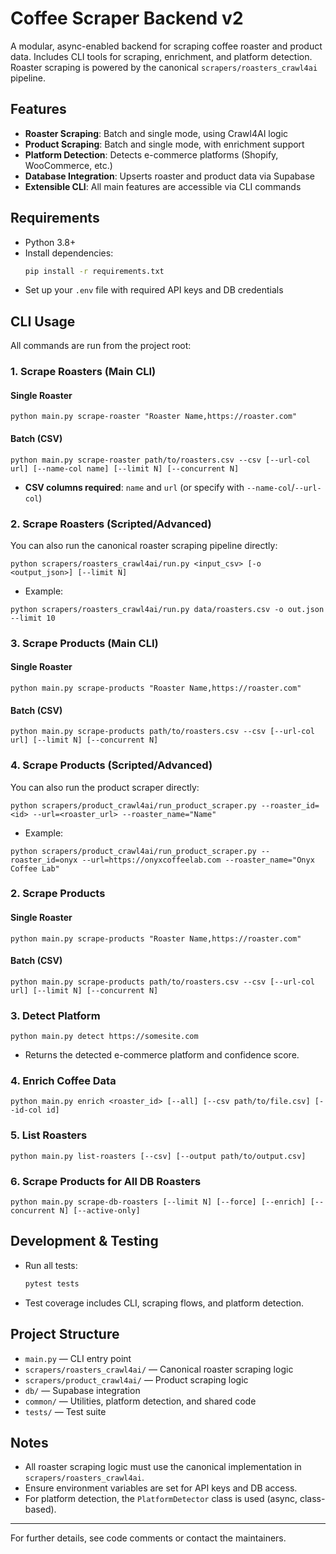 # Coffee Scraper Backend v2

A modular, async-enabled backend for scraping coffee roaster and product data. Includes CLI tools for scraping, enrichment, and platform detection. Roaster scraping is powered by the canonical `scrapers/roasters_crawl4ai` pipeline.

## Features
- **Roaster Scraping**: Batch and single mode, using Crawl4AI logic
- **Product Scraping**: Batch and single mode, with enrichment support
- **Platform Detection**: Detects e-commerce platforms (Shopify, WooCommerce, etc.)
- **Database Integration**: Upserts roaster and product data via Supabase
- **Extensible CLI**: All main features are accessible via CLI commands

## Requirements
- Python 3.8+
- Install dependencies:
  ```bash
  pip install -r requirements.txt
  ```
- Set up your `.env` file with required API keys and DB credentials

## CLI Usage
All commands are run from the project root:

### 1. Scrape Roasters (Main CLI)
#### Single Roaster
```
python main.py scrape-roaster "Roaster Name,https://roaster.com"
```

#### Batch (CSV)
```
python main.py scrape-roaster path/to/roasters.csv --csv [--url-col url] [--name-col name] [--limit N] [--concurrent N]
```
- **CSV columns required**: `name` and `url` (or specify with `--name-col`/`--url-col`)

### 2. Scrape Roasters (Scripted/Advanced)
You can also run the canonical roaster scraping pipeline directly:
```
python scrapers/roasters_crawl4ai/run.py <input_csv> [-o <output_json>] [--limit N]
```
- Example:
```
python scrapers/roasters_crawl4ai/run.py data/roasters.csv -o out.json --limit 10
```

### 3. Scrape Products (Main CLI)
#### Single Roaster
```
python main.py scrape-products "Roaster Name,https://roaster.com"
```

#### Batch (CSV)
```
python main.py scrape-products path/to/roasters.csv --csv [--url-col url] [--limit N] [--concurrent N]
```

### 4. Scrape Products (Scripted/Advanced)
You can also run the product scraper directly:
```
python scrapers/product_crawl4ai/run_product_scraper.py --roaster_id=<id> --url=<roaster_url> --roaster_name="Name"
```
- Example:
```
python scrapers/product_crawl4ai/run_product_scraper.py --roaster_id=onyx --url=https://onyxcoffeelab.com --roaster_name="Onyx Coffee Lab"
```

### 2. Scrape Products
#### Single Roaster
```
python main.py scrape-products "Roaster Name,https://roaster.com"
```

#### Batch (CSV)
```
python main.py scrape-products path/to/roasters.csv --csv [--url-col url] [--limit N] [--concurrent N]
```

### 3. Detect Platform
```
python main.py detect https://somesite.com
```
- Returns the detected e-commerce platform and confidence score.

### 4. Enrich Coffee Data
```
python main.py enrich <roaster_id> [--all] [--csv path/to/file.csv] [--id-col id]
```

### 5. List Roasters
```
python main.py list-roasters [--csv] [--output path/to/output.csv]
```

### 6. Scrape Products for All DB Roasters
```
python main.py scrape-db-roasters [--limit N] [--force] [--enrich] [--concurrent N] [--active-only]
```

## Development & Testing
- Run all tests:
  ```bash
  pytest tests
  ```
- Test coverage includes CLI, scraping flows, and platform detection.

## Project Structure
- `main.py` — CLI entry point
- `scrapers/roasters_crawl4ai/` — Canonical roaster scraping logic
- `scrapers/product_crawl4ai/` — Product scraping logic
- `db/` — Supabase integration
- `common/` — Utilities, platform detection, and shared code
- `tests/` — Test suite

## Notes
- All roaster scraping logic must use the canonical implementation in `scrapers/roasters_crawl4ai`.
- Ensure environment variables are set for API keys and DB access.
- For platform detection, the `PlatformDetector` class is used (async, class-based).

---

For further details, see code comments or contact the maintainers.
